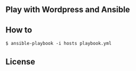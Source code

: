 ## Play with Wordpress and Ansible

## How to

```
$ ansible-playbook -i hosts playbook.yml
```

## License
